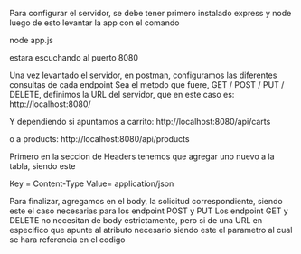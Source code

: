 Para configurar el servidor, se debe tener primero instalado express y node
luego de esto levantar la app con el comando

node app.js

estara escuchando al puerto 8080

Una vez levantado el servidor, en postman, configuramos las diferentes consultas de cada endpoint
Sea el metodo que fuere, GET / POST / PUT / DELETE, definimos la URL del servidor, que en este caso es:
http://localhost:8080/

Y dependiendo si apuntamos a carrito:
http://localhost:8080/api/carts

o a products:
http://localhost:8080/api/products

Primero en la seccion de Headers tenemos que agregar uno nuevo a la tabla, siendo este

Key = Content-Type
Value= application/json

Para finalizar, agregamos en el body, la solicitud correspondiente, siendo este el caso necesarias para los endpoint POST y PUT 
Los endpoint GET y DELETE no necesitan de body estrictamente, pero si de una URL en especifico que apunte al atributo necesario siendo este el parametro al cual se hara referencia en el codigo